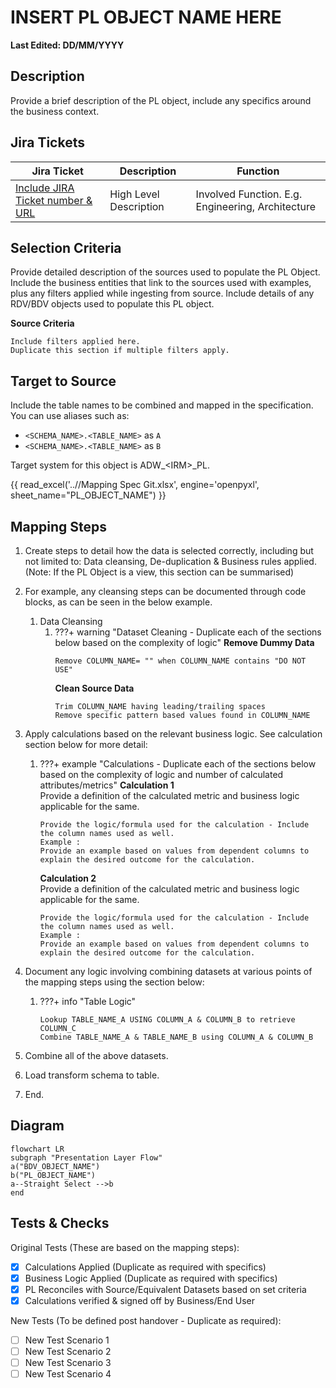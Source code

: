 # INSERT PL OBJECT NAME HERE

**Last Edited: DD/MM/YYYY**

## Description

Provide a brief description of the PL object, include any specifics around the business context.

## Jira Tickets

| Jira Ticket | Description | Function |
|-------------|-------------|----------|
|[Include JIRA Ticket number & URL](https://sainsburys-jira.valiantys.net)| High Level Description |Involved Function. E.g. Engineering, Architecture|

## Selection Criteria

Provide detailed description of the sources used to populate the PL Object. Include the business entities that link to the sources used with examples, plus any filters applied while ingesting from source. Include details of any RDV/BDV objects used to populate this PL object.

**Source Criteria**
```
Include filters applied here.
Duplicate this section if multiple filters apply.
```

## Target to Source

Include the table names to be combined and mapped in the specification.
You can use aliases such as:

* `<SCHEMA_NAME>.<TABLE_NAME>` as `A`
* `<SCHEMA_NAME>.<TABLE_NAME>` as `B`

Target system for this object is ADW_<IRM\>_PL.

{{ read_excel('..//Mapping Spec Git.xlsx', engine='openpyxl', sheet_name="PL_OBJECT_NAME") }}

## Mapping Steps

1. Create steps to detail how the data is selected correctly, including but not limited to: Data cleansing, De-duplication & Business rules applied.
(Note: If the PL Object is a view, this section can be summarised)
2. For example, any cleansing steps can be documented through code blocks, as can be seen in the below example.
    1. Data Cleansing
        1. ???+ warning "Dataset Cleaning - Duplicate each of the sections below based on the complexity of logic"
            **Remove Dummy Data**
            ```
            Remove COLUMN_NAME= "" when COLUMN_NAME contains "DO NOT USE"
            ```
            **Clean Source Data**
            ```
            Trim COLUMN_NAME having leading/trailing spaces
            Remove specific pattern based values found in COLUMN_NAME
            ```
1. Apply calculations based on the relevant business logic. See calculation section below for more detail:
    1. ???+ example "Calculations - Duplicate each of the sections below based on the complexity of logic and number of calculated attributes/metrics"
        **Calculation 1**  
        Provide a definition of the calculated metric and business logic applicable for the same.
        ```
        Provide the logic/formula used for the calculation - Include the column names used as well.
        Example :
        Provide an example based on values from dependent columns to explain the desired outcome for the calculation.
        ```
        **Calculation 2**  
        Provide a definition of the calculated metric and business logic applicable for the same.
        ```
        Provide the logic/formula used for the calculation - Include the column names used as well.
        Example :
        Provide an example based on values from dependent columns to explain the desired outcome for the calculation.
        ```
1. Document any logic involving combining datasets at various points of the mapping steps using the section below:

    1. ???+ info "Table Logic"
        ```
        Lookup TABLE_NAME_A USING COLUMN_A & COLUMN_B to retrieve COLUMN_C
        Combine TABLE_NAME_A & TABLE_NAME_B using COLUMN_A & COLUMN_B
        ```
1. Combine all of the above datasets.
1. Load transform schema to table.
1. End.

## Diagram

```mermaid
flowchart LR
subgraph "Presentation Layer Flow"
a("BDV_OBJECT_NAME")
b("PL_OBJECT_NAME")
a--Straight Select -->b
end
```

## Tests & Checks
Original Tests (These are based on the mapping steps):

- [x] Calculations Applied (Duplicate as required with specifics)
- [x] Business Logic Applied (Duplicate as required with specifics)
- [x] PL Reconciles with Source/Equivalent Datasets based on set criteria
- [x] Calculations verified & signed off by Business/End User

New Tests (To be defined post handover - Duplicate as required):

- [ ] New Test Scenario 1
- [ ] New Test Scenario 2
- [ ] New Test Scenario 3
- [ ] New Test Scenario 4